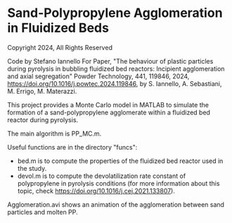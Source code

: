 # Sand-Polypropylene Agglomeration in Fluidized Beds

Copyright 2024, All Rights Reserved

Code by Stefano Iannello
For Paper, "The behaviour of plastic particles during pyrolysis in 
        bubbling fluidized bed reactors: Incipient agglomeration and 
        axial segregation"
Powder Technology, 441, 119846, 2024,
https://doi.org/10.1016/j.powtec.2024.119846,
by S. Iannello, A. Sebastiani, M. Errigo, M. Materazzi.

This project provides a Monte Carlo model in MATLAB to simulate the formation of a sand-polypropylene agglomerate within a fluidized bed reactor during pyrolysis.

The main algorithm is PP_MC.m.

Useful functions are in the directory "funcs":
  - bed.m is to compute the properties of the fluidized bed reactor used in the study.
  - devol.m is to compute the devolatilization rate constant of polypropylene in pyrolysis conditions (for more information about this topic, check https://doi.org/10.1016/j.cej.2021.133807).

Agglomeration.avi shows an animation of the agglomeration between sand particles and molten PP.
